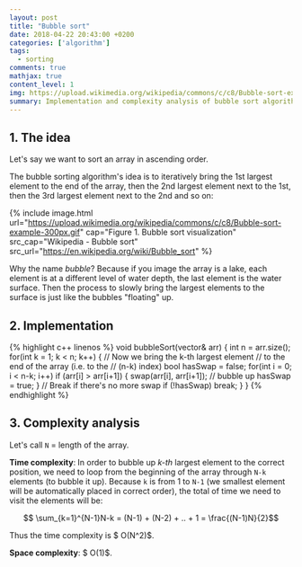 ```yaml
---
layout: post
title: "Bubble sort"
date: 2018-04-22 20:43:00 +0200
categories: ['algorithm']
tags:
  - sorting
comments: true
mathjax: true
content_level: 1
img: https://upload.wikimedia.org/wikipedia/commons/c/c8/Bubble-sort-example-300px.gif
summary: Implementation and complexity analysis of bubble sort algorithm
---
```


## **1. The idea**

Let's say we want to sort an array in ascending order.

The bubble sorting algorithm's idea is to iteratively bring the 1st largest element to the end of the array, then the 2nd largest element next to the 1st, then the 3rd largest element next to the 2nd and so on:

{% include image.html
  url="https://upload.wikimedia.org/wikipedia/commons/c/c8/Bubble-sort-example-300px.gif"
  cap="Figure 1. Bubble sort visualization"
  src_cap="Wikipedia - Bubble sort"
  src_url="https://en.wikipedia.org/wiki/Bubble_sort"
%}

Why the name _bubble_? Because if you image the array is a lake, each element is at a different level of water depth, the last element is the water surface. Then the process to slowly bring the largest elements to the surface is just like the bubbles "floating" up.

## **2. Implementation**

{% highlight c++ linenos %}
void bubbleSort(vector<int>& arr) {
    int n = arr.size();
    for(int k = 1; k < n; k++) {
      // Now we bring the k-th largest element
      // to the end of the array (i.e. to the
      // (n-k) index)
      bool hasSwap = false;
      for(int i = 0; i < n-k; i++)
        if (arr[i] > arr[i+1]) {
          swap(arr[i], arr[i+1]);  // bubble up
          hasSwap = true;
        }
      // Break if there's no more swap
      if (!hasSwap) break;
    }
}
{% endhighlight %}

## **3. Complexity analysis**

Let's call `N` = length of the array.

**Time complexity**: In order to bubble up _k-th_ largest element to the correct position, we need to loop from the beginning of the array through `N-k` elements (to bubble it up). Because `k` is from 1 to `N-1` (we smallest element will be automatically placed in correct order), the total of time we need to visit the elements will be:

$$ \sum_{k=1}^{N-1}N-k = (N-1) + (N-2) + .. + 1 = \frac{(N-1)N}{2}$$

Thus the time complexity is $ O(N^2)$.

**Space complexity**: $ O(1)$.
